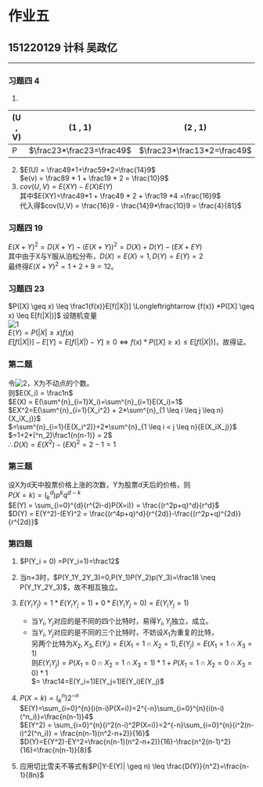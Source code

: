 # 作业五   
## 151220129 计科 吴政亿

----
### 习题四 4
1. 
(U , V) | (1 , 1)                   | (2 , 1)                     | (2 , 2)
--------|---------------------------|-----------------------------|---------------------------
P       | $\frac23*\frac23=\frac49$ | $\frac23*\frac13*2=\frac49$ | $\frac13*\frac13=\frac19$
2. $E(U) = \frac49*1+\frac59*2=\frac{14}9$   
    $e(v) = \frac89 * 1 + \frac19 * 2 = \frac{10}9$
3. $cov(U,V) = E(XY)-E(X)E(Y)$   
    其中$E(XY)=\frac49*1 + \frac49 * 2 + \frac19 *4 =\frac{16}9$   
    代入得$cov(U,V) = \frac{16}9 - \frac{14}9*\frac{10}9 = \frac{4}{81}$

### 习题四 19
$E(X+Y)^2 = D(X+Y)-(E(X+Y))^2=D(X)+D(Y)-(EX+EY)$   
其中由于X与Y服从泊松分布，$D(X)=E(X)=1,D(Y)=E(Y)=2$   
最终得$E(X+Y)^2 = 1+2+9 = 12$。

### 习题四 23
$P([X] \geq x) \leq \frac1{f(x)}E[f(|X|)] \Longleftrightarrow {f(x)} *P([X] \geq x) \leq E[f(|X|)]$
设随机变量   
![1](http://img.blog.csdn.net/20171015154808027?watermark/2/text/aHR0cDovL2Jsb2cuY3Nkbi5uZXQvanVzdGljZTA=/font/5a6L5L2T/fontsize/400/fill/I0JBQkFCMA==/dissolve/70/gravity/SouthEast)   
$E(Y) = P(|X| \geq x)f(x)$   
$E[f(|X|)]-E[Y] = E[f(|X|)-Y] \geq 0\Longleftrightarrow {f(x)} *P([X] \geq x) \leq E[f(|X|)]$，故得证。

### 第二题
令![2](http://img.blog.csdn.net/20171015160943441?watermark/2/text/aHR0cDovL2Jsb2cuY3Nkbi5uZXQvanVzdGljZTA=/font/5a6L5L2T/fontsize/400/fill/I0JBQkFCMA==/dissolve/70/gravity/SouthEast)，X为不动点的个数。   
则$E(X_i) = \frac1n$   
$E(X) = E(\sum^{n}_{i=1}X_i)=\sum^{n}_{i=1}E(X_i)=1$   
$EX^2=E(\sum^{n}_{i=1}{X_i^2} + 2*\sum^{n}_{1 \leq i \leq j \leq n}{X_iX_j})$   
    $=\sum^{n}_{i=1}{E(X_i^2)}+2*\sum^{n}_{1 \leq i < j \leq n}{E(X_iX_j)}$  
    $=1+2*(^n_2)\frac1{n(n-1)} = 2$   
$\therefore D(X) = E(X^2)-(EX)^2 = 2 - 1 = 1$

### 第三题
设X为d天中股票价格上涨的次数，Y为股票d天后的价格，则   
$P(X=k) = (^d_k)p^kq^{d-k}$   
$E(Y) = \sum_{i=0}^{d}{r^{2i-d}P(X=i)} = \frac{(r^2p+q)^d}{r^d}$   
$D(Y) = E(Y^2)-(EY)^2 = \frac{(r^4p+q)^d}{r^{2d}}-\frac{(r^2p+q)^{2d}}{r^{2d}}$

### 第四题
1. $P(Y_i = 0) =P(Y_i=1)=\frac12$   
2. 当n=3时，$P(Y_1Y_2Y_3)=0,P(Y_1)P(Y_2)p(Y_3)=\frac18 \neq P(Y_1Y_2Y_3)$，故不相互独立。   
3. $E(Y_iY_j)=1*E(Y_iY_j=1)+0*E(Y_iY_j=0)=E(Y_iY_j=1)$   
    - 当$Y_i,Y_j$对应的是不同的四个比特时，易得$Y_i,Y_j$独立，成立。   
    - 当$Y_i,Y_j$对应的是不同的三个比特时，不妨设$X_1$为重复的比特，   
        另两个比特为$X_2,X_3,E(Y_i)=E(X_1=1 \cap X_2 = 1),E(Y_j)=E(X_1=1 \cap X_3 = 1)$   
        则$E(Y_iY_j)=P(X_1=0 \cap X_2=1 \cap X_3=1)*1+P(X_1=1 \cap X_2=0 \cap X_3=0)*1$   
        $= \frac14=E(Y_i=1)E(Y_j=1)E(Y_i)E(Y_j)$   
4. $P(X=k)=(^n_k)2^{-n}$   
    $E(Y)=\sum_{i=0}^{n}{i(n-i)P(X=i)}=2^{-n}\sum_{i=0}^{n}{i(n-i)(^n_i)}=\frac{n(n-1)}4$   
    $E(Y^2) = \sum_{i=0}^{n}{i^2(n-i)^2P(X=i)}=2^{-n}\sum_{i=0}^{n}{i^2(n-i)^2(^n_i)} = \frac{n(n-1)(n^2-n+2)}{16}$   
    $D(Y)=E(Y^2)-EY^2=\frac{n(n-1)(n^2-n+2)}{16}-\frac{n^2(n-1)^2}{16}=\frac{n(n-1)}{8}$

5. 应用切比雪夫不等式有$P(|Y-E(Y)| \geq n) \leq \frac{D(Y)}{n^2}=\frac{n-1}{8n}$
